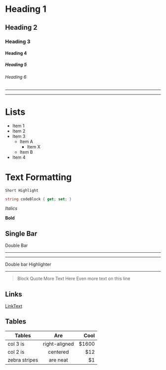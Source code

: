 # Heading 1
## Heading 2
### Heading 3
#### Heading 4
##### Heading 5
###### Heading 6

----
----


# Lists
- Item 1
- Item 2
- Item 3
  - Item A
    - Item X 
  - Item B
- Item 4


# Text Formatting
`Short Highlight`

```C#
string codeBlock { get; set; }
```

*Italics*

**Bold**

Single Bar
---- 

Double Bar
***

***
Double bar Highlighter
*** 

> Block Quote
> More Text Here
> Even more text on this line


Links
----

[LinkText](http://www.google.com)


Tables
----

| Tables        | Are           | Cool  |
| ------------- |:-------------:| -----:|
| col 3 is      | right-aligned | $1600 |
| col 2 is      | centered      |   $12 |
| zebra stripes | are neat      |    $1 |


